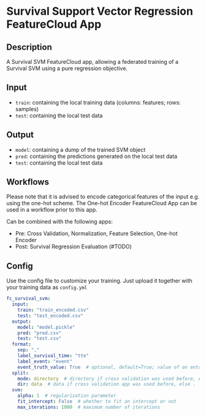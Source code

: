 # Survival Support Vector Regression FeatureCloud App

## Description
A Survival SVM FeatureCloud app, allowing a federated training of a Survival SVM using a pure regression objective.

## Input
- `train`: containing the local training data (columns: features; rows: samples)
- `test`: containing the local test data

## Output
- `model`: containing a dump of the trained SVM object
- `pred`: containing the predictions generated on the local test data
- `test`: containing the local test data

## Workflows
Please note that it is advised to encode categorical features of the input e.g. using the one-hot scheme.
The One-hot Encoder FeatureCloud App can be used in a workflow prior to this app.

Can be combined with the following apps:
- Pre: Cross Validation, Normalization, Feature Selection, One-hot Encoder
- Post: Survival Regression Evaluation (#TODO)

## Config
Use the config file to customize your training. Just upload it together with your training data as `config.yml`
```yml
fc_survival_svm:
  input:
    train: "train_encoded.csv"
    test: "test_encoded.csv"
  output:
    model: "model.pickle"
    pred: "pred.csv"
    test: "test.csv"
  format:
    sep: ","
    label_survival_time: "tte"
    label_event: "event"
    event_truth_value: True  # optional, default=True; value of an entry in the event column when a event occurred
  split:
    mode: directory  # directory if cross validation was used before, else file
    dir: data  # data if cross validation app was used before, else .
  svm:
    alpha: 1  # regularization parameter
    fit_intercept: False  # whether to fit an intercept or not
    max_iterations: 1000  # maximum number of iterations
```
